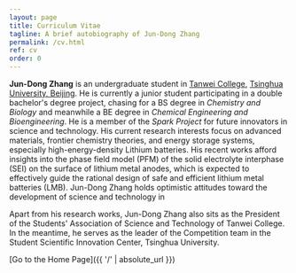 ```yaml
---
layout: page
title: Curriculum Vitae
tagline: A brief autobiography of Jun-Dong Zhang
permalink: /cv.html
ref: cv
order: 0
---
```


**Jun-Dong Zhang** is an undergraduate student in [Tanwei College](https://www.twc.tsinghua.edu.cn/), [Tsinghua University, Beijing](https://www.tsinghua.edu.cn/). He is currently a junior student participating in a double bachelor's degree project, chasing for a BS degree in *Chemistry and Biology* and meanwhile a BE degree in *Chemical Engineering and Bioengineering*. He is a member of the *Spark Project* for future innovators in science and technology. His current research interests focus on advanced materials, frontier chemistry theories, and energy storage systems, especially high-energy-density Lithium batteries. His recent works afford insights into the phase field model (PFM) of the solid electrolyte interphase (SEI) on the surface of lithium metal anodes, which is expected to effectively guide the rational design of safe and efficient lithium metal batteries (LMB). Jun-Dong Zhang holds optimistic attitudes toward the development of science and technology in 

Apart from his research works, Jun-Dong Zhang also sits as the President of the Students' Association of Science and Technology of Tanwei College. In the meantime, he serves as the leader of the Competition team in the Student Scientific Innovation Center, Tsinghua University.

[Go to the Home Page]({{ '/' | absolute_url }})
